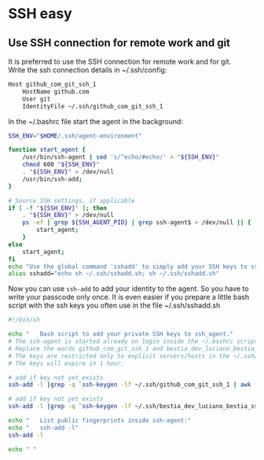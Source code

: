 # SSH easy

## Use SSH connection for remote work and git

It is preferred to use the SSH connection for remote work and for git.  
Write the ssh connection details in ~/.ssh/config:

```bash
Host github_com_git_ssh_1
    HostName github.com
    User git
    IdentityFile ~/.ssh/github_com_git_ssh_1
```

In the ~/.bashrc file start the agent in the background:

```bash
SSH_ENV="$HOME/.ssh/agent-environment"

function start_agent {
    /usr/bin/ssh-agent | sed 's/^echo/#echo/' > "${SSH_ENV}"
    chmod 600 "${SSH_ENV}"
    . "${SSH_ENV}" > /dev/null
    /usr/bin/ssh-add;
}

# Source SSH settings, if applicable
if [ -f "${SSH_ENV}" ]; then
    . "${SSH_ENV}" > /dev/null
    ps -ef | grep ${SSH_AGENT_PID} | grep ssh-agent$ > /dev/null || {
        start_agent;
    }
else
    start_agent;
fi
echo "Use the global command 'sshadd' to simply add your SSH keys to ssh-agent $SSH_AGENT_PID."
alias sshadd="echo sh ~/.ssh/sshadd.sh; sh ~/.ssh/sshadd.sh"
```

Now you can use `ssh-add` to add your identity to the agent. So you have to write your passcode only once.
It is even easier if you prepare a little bash script with the ssh keys you often use in the file ~/.ssh/sshadd.sh

```bash
#!/bin/sh

echo "   Bash script to add your private SSH keys to ssh_agent."
# The ssh-agent is started already on login inside the ~/.bashrc script.
# Replace the words github_com_git_ssh_1 and bestia_dev_luciano_bestia_ssh_1 with your file names.
# The keys are restricted only to explicit servers/hosts in the ~/.ssh/config file.
# The keys will expire in 1 hour.

# add if key not yet exists
ssh-add -l |grep -q `ssh-keygen -lf ~/.ssh/github_com_git_ssh_1 | awk '{print $2}'` || ssh-add -t 1h ~/.ssh/github_com_git_ssh_1

# add if key not yet exists
ssh-add -l |grep -q `ssh-keygen -lf ~/.ssh/bestia_dev_luciano_bestia_ssh_1 | awk '{print $2}'` || ssh-add -t 1h ~/.ssh/bestia_dev_luciano_bestia_ssh_1

echo "   List public fingerprints inside ssh-agent:"
echo "   ssh-add -l"
ssh-add -l

echo " "

```
